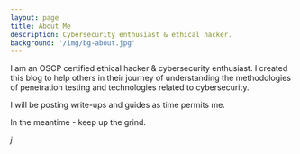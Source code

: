 ```yaml
---
layout: page
title: About Me
description: Cybersecurity enthusiast & ethical hacker.
background: '/img/bg-about.jpg'
---
```



I am an OSCP certified ethical hacker & cybersecurity enthusiast. I created this blog to help others in their journey of understanding the methodologies of penetration testing and technologies related to cybersecurity.

I will be posting write-ups and guides as time permits me.  

In the meantime - keep up the grind.

*j*